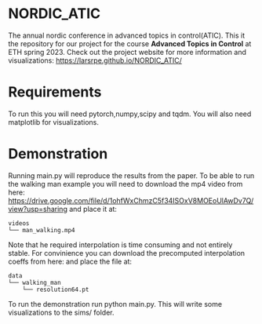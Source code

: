 # NORDIC_ATIC
The annual nordic conference in advanced topics in control(ATIC). This it the repository for our project for the course **Advanced Topics in Control** at ETH spring 2023. Check out the project website for more information and visualizations: https://larsrpe.github.io/NORDIC_ATIC/

# Requirements
To run this you will need pytorch,numpy,scipy and tqdm. You will also need matplotlib for visualizations.

# Demonstration
Running main.py will reproduce the results from the paper. To be able to run the walking man example you will need to download the mp4 video from here: https://drive.google.com/file/d/1ohfWxChmzC5f34ISOxV8MOEoUlAwDv7Q/view?usp=sharing and place it at:
```
videos
└── man_walking.mp4
```

Note that he required interpolation is time consuming and not entirely stable. For convinience you can download the precomputed interpolation coeffs from here: and place the file at:
```
data
└── walking_man
    └── resolution64.pt
```
To run the demonstration run python main.py. This will write some visualizations to the sims/ folder.

